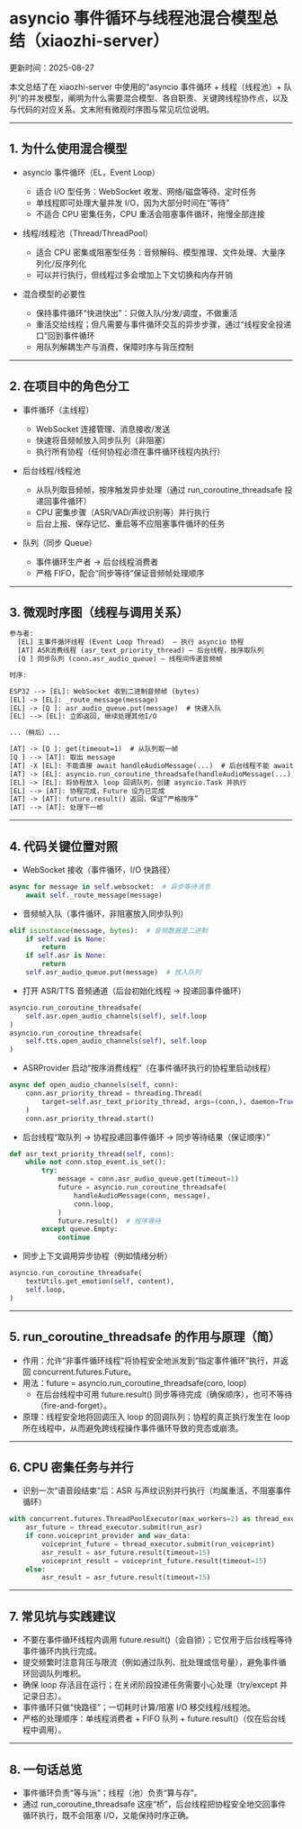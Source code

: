 # asyncio 事件循环与线程池混合模型总结（xiaozhi-server）

更新时间：2025-08-27

本文总结了在 xiaozhi-server 中使用的“asyncio 事件循环 + 线程（线程池）+ 队列”的并发模型，阐明为什么需要混合模型、各自职责、关键跨线程协作点，以及与代码的对应关系。文末附有微观时序图与常见坑位说明。

---

## 1. 为什么使用混合模型

- asyncio 事件循环（EL，Event Loop）
  - 适合 I/O 型任务：WebSocket 收发、网络/磁盘等待、定时任务
  - 单线程即可处理大量并发 I/O，因为大部分时间在“等待”
  - 不适合 CPU 密集任务，CPU 重活会阻塞事件循环，拖慢全部连接

- 线程/线程池（Thread/ThreadPool）
  - 适合 CPU 密集或阻塞型任务：音频解码、模型推理、文件处理、大量序列化/反序列化
  - 可以并行执行，但线程过多会增加上下文切换和内存开销

- 混合模型的必要性
  - 保持事件循环“快进快出”：只做入队/分发/调度，不做重活
  - 重活交给线程；但凡需要与事件循环交互的异步步骤，通过“线程安全投递口”回到事件循环
  - 用队列解耦生产与消费，保障时序与背压控制

---

## 2. 在项目中的角色分工

- 事件循环（主线程）
  - WebSocket 连接管理、消息接收/发送
  - 快速将音频帧放入同步队列（非阻塞）
  - 执行所有协程（任何协程必须在事件循环线程内执行）

- 后台线程/线程池
  - 从队列取音频帧，按序触发异步处理（通过 run_coroutine_threadsafe 投递回事件循环）
  - CPU 密集步骤（ASR/VAD/声纹识别等）并行执行
  - 后台上报、保存记忆、重启等不应阻塞事件循环的任务

- 队列（同步 Queue）
  - 事件循环生产者 -> 后台线程消费者
  - 严格 FIFO，配合“同步等待”保证音频帧处理顺序

---

## 3. 微观时序图（线程与调用关系）

```txt
参与者:
  [EL] 主事件循环线程 (Event Loop Thread)  — 执行 asyncio 协程
  [AT] ASR消费线程 (asr_text_priority_thread) — 后台线程，按序取队列
  [Q ] 同步队列 (conn.asr_audio_queue) — 线程间传递音频帧

时序:

ESP32 --> [EL]: WebSocket 收到二进制音频帧 (bytes)
[EL] -> [EL]: _route_message(message)
[EL] -> [Q ]: asr_audio_queue.put(message)  # 快速入队
[EL] --> [EL]: 立即返回, 继续处理其他I/O

...（稍后）...

[AT] -> [Q ]: get(timeout=1)  # 从队列取一帧
[Q ] --> [AT]: 取出 message
[AT] -X [EL]: 不能直接 await handleAudioMessage(...)  # 后台线程不能 await
[AT] -> [EL]: asyncio.run_coroutine_threadsafe(handleAudioMessage(...), loop)
[EL] -> [EL]: 将协程放入 loop 回调队列，创建 asyncio.Task 并执行
[EL] --> [AT]: 协程完成，Future 设为已完成
[AT] -> [AT]: future.result() 返回，保证“严格按序”
[AT] --> [AT]: 处理下一帧
```

---

## 4. 代码关键位置对照

- WebSocket 接收（事件循环，I/O 快路径）
```python path=D:\GitHub\xiaozhi-esp32\xiaozhi-esp32-server\main\xiaozhi-server\core\connection.py start=220
async for message in self.websocket:  # 异步等待消息
    await self._route_message(message)
```

- 音频帧入队（事件循环，非阻塞放入同步队列）
```python path=D:\GitHub\xiaozhi-esp32\xiaozhi-esp32-server\main\xiaozhi-server\core\connection.py start=283
elif isinstance(message, bytes):  # 音频数据是二进制
    if self.vad is None:
        return
    if self.asr is None:
        return
    self.asr_audio_queue.put(message)  # 放入队列
```

- 打开 ASR/TTS 音频通道（后台初始化线程 → 投递回事件循环）
```python path=D:\GitHub\xiaozhi-esp32\xiaozhi-esp32-server\main\xiaozhi-server\core\connection.py start=365
asyncio.run_coroutine_threadsafe(
    self.asr.open_audio_channels(self), self.loop
)
asyncio.run_coroutine_threadsafe(
    self.tts.open_audio_channels(self), self.loop
)
```

- ASRProvider 启动“按序消费线程”（在事件循环执行的协程里启动线程）
```python path=D:\GitHub\xiaozhi-esp32\xiaozhi-esp32-server\main\xiaozhi-server\core\providers\asr\base.py start=30
async def open_audio_channels(self, conn):
    conn.asr_priority_thread = threading.Thread(
        target=self.asr_text_priority_thread, args=(conn,), daemon=True
    )
    conn.asr_priority_thread.start()
```

- 后台线程“取队列 → 协程投递回事件循环 → 同步等待结果（保证顺序）”
```python path=D:\GitHub\xiaozhi-esp32\xiaozhi-esp32-server\main\xiaozhi-server\core\providers\asr\base.py start=37
def asr_text_priority_thread(self, conn):
    while not conn.stop_event.is_set():
        try:
            message = conn.asr_audio_queue.get(timeout=1)
            future = asyncio.run_coroutine_threadsafe(
                handleAudioMessage(conn, message),
                conn.loop,
            )
            future.result()  # 按序等待
        except queue.Empty:
            continue
```

- 同步上下文调用异步协程（例如情绪分析）
```python path=D:\GitHub\xiaozhi-esp32\xiaozhi-esp32-server\main\xiaozhi-server\core\connection.py start=754
asyncio.run_coroutine_threadsafe(
    textUtils.get_emotion(self, content),
    self.loop,
)
```

---

## 5. run_coroutine_threadsafe 的作用与原理（简）

- 作用：允许“非事件循环线程”将协程安全地派发到“指定事件循环”执行，并返回 concurrent.futures.Future。
- 用法：future = asyncio.run_coroutine_threadsafe(coro, loop)
  - 在后台线程中可用 future.result() 同步等待完成（确保顺序），也可不等待（fire-and-forget）。
- 原理：线程安全地将回调压入 loop 的回调队列；协程的真正执行发生在 loop 所在线程中，从而避免跨线程操作事件循环导致的竞态或崩溃。

---

## 6. CPU 密集任务与并行

- 识别一次“语音段结束”后：ASR 与声纹识别并行执行（均属重活，不阻塞事件循环）
```python path=D:\GitHub\xiaozhi-esp32\xiaozhi-esp32-server\main\xiaozhi-server\core\providers\asr\base.py start=137
with concurrent.futures.ThreadPoolExecutor(max_workers=2) as thread_executor:
    asr_future = thread_executor.submit(run_asr)
    if conn.voiceprint_provider and wav_data:
        voiceprint_future = thread_executor.submit(run_voiceprint)
        asr_result = asr_future.result(timeout=15)
        voiceprint_result = voiceprint_future.result(timeout=15)
    else:
        asr_result = asr_future.result(timeout=15)
```

---

## 7. 常见坑与实践建议

- 不要在事件循环线程内调用 future.result()（会自锁）；它仅用于后台线程等待事件循环内执行完成。
- 提交频繁时注意背压与限流（例如通过队列、批处理或信号量），避免事件循环回调队列堆积。
- 确保 loop 存活且在运行；在关闭阶段投递任务需要小心处理（try/except 并记录日志）。
- 事件循环只做“快路径”；一切耗时计算/阻塞 I/O 移交线程/线程池。
- 严格的处理顺序：单线程消费者 + FIFO 队列 + future.result()（仅在后台线程中调用）。

---

## 8. 一句话总览

- 事件循环负责“等与派”；线程（池）负责“算与存”。
- 通过 run_coroutine_threadsafe 这座“桥”，后台线程把协程安全地交回事件循环执行，既不会阻塞 I/O，又能保持时序正确。

